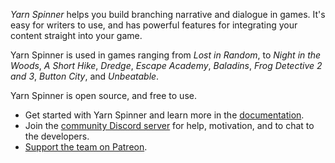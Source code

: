 *Yarn Spinner* helps you build branching narrative and dialogue in games. It's easy for writers to use, and has powerful features for integrating your content straight into your game.

Yarn Spinner is used in games ranging from _Lost in Random_, to _Night in the Woods_, _A Short Hike_, _Dredge_, _Escape Academy_, _Baladins_, _Frog Detective 2 and 3_, _Button City_, and _Unbeatable_.

Yarn Spinner is open source, and free to use.

* Get started with Yarn Spinner and learn more in the [documentation](https://docs.yarnspinner.dev).
* Join the [community Discord server](https://discord.gg/yarnspinner) for help, motivation, and to chat to the developers.
* [Support the team on Patreon](http://patreon.com/secretlab).
